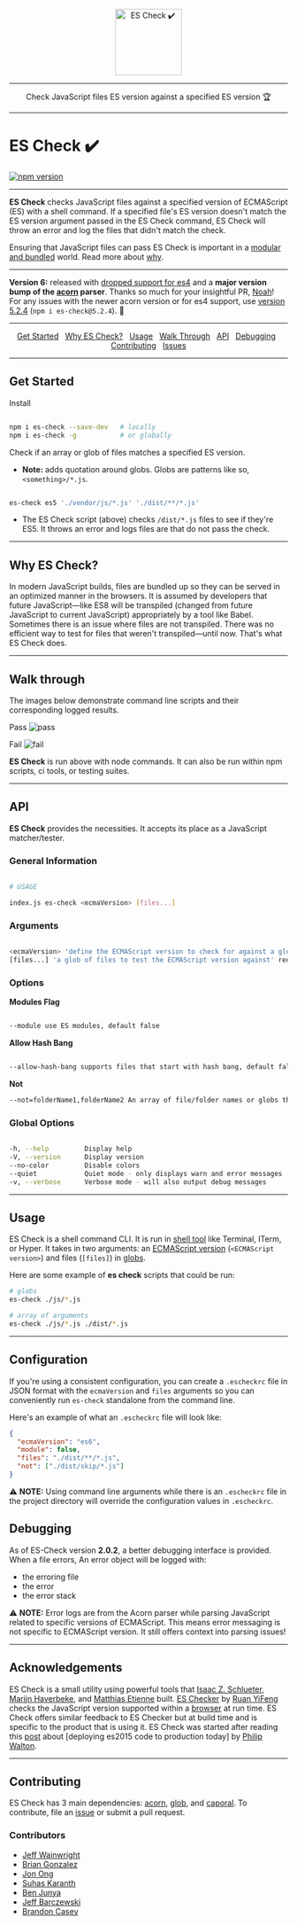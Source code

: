 <p align="center">
  <img src="https://yowainwright.imgix.net/gh/es-check.svg" alt="ES Check ✔️" width="120" />
</p>

---

<p align="center">Check JavaScript files ES version against a specified ES version 🏆</p>

---

# ES Check ✔️

[![npm version](https://badge.fury.io/js/es-check.svg)](https://www.npmjs.com/package/es-check)

---

**ES Check** checks JavaScript files against a specified version of ECMAScript (ES) with a shell command. If a specified file's ES version doesn't match the ES version argument passed in the ES Check command, ES Check will throw an error and log the files that didn't match the check.

Ensuring that JavaScript files can pass ES Check is important in a [modular and bundled](https://www.sitepoint.com/javascript-modules-bundling-transpiling/) world. Read more about [why](#why).

---

**Version 6:** released with [dropped support for es4](https://github.com/yowainwright/es-check/pull/98/files#r680564074) and a **major version bump of the [acorn](https://github.com/acornjs/acorn) parser**. Thanks so much for your insightful PR, [Noah](https://github.com/noahnu)! For any issues with the newer acorn version or for es4 support, use [version 5.2.4](https://www.npmjs.com/package/es-check/v/5.2.4) (`npm i es-check@5.2.4`). 🎉

---

<p align="center">
  <a href="#get-started">Get Started</a>&nbsp;&nbsp;
  <a href="#why-es-check">Why ES Check?</a>&nbsp;&nbsp;
  <a href="#usage">Usage</a>&nbsp;&nbsp;
  <a href="#walk-through">Walk Through</a>&nbsp;&nbsp;
  <a href="#api">API</a>&nbsp;&nbsp;
  <a href="#debugging">Debugging</a>&nbsp;&nbsp;
  <a href="#contributing">Contributing</a>&nbsp;&nbsp;
  <a href="/issues">Issues</a>
</p>

---

## Get Started

Install

```sh

npm i es-check --save-dev   # locally
npm i es-check -g           # or globally

```

Check if an array or glob of files matches a specified ES version.

- **Note:** adds quotation around globs. Globs are patterns like so, `<something>/*.js`.

```sh

es-check es5 './vendor/js/*.js' './dist/**/*.js'

```

- The ES Check script (above) checks `/dist/*.js` files to see if they're ES5. It throws an error and logs files are that do not pass the check.

---

## Why ES Check?

In modern JavaScript builds, files are bundled up so they can be served in an optimized manner in the browsers. It is assumed by developers that future JavaScript—like ES8 will be transpiled (changed from future JavaScript to current JavaScript) appropriately by a tool like Babel. Sometimes there is an issue where files are not transpiled. There was no efficient way to test for files that weren't transpiled—until now. That's what ES Check does.

---

## Walk through

The images below demonstrate command line scripts and their corresponding logged results.

Pass
![pass](https://user-images.githubusercontent.com/1074042/31471487-d7be22ee-ae9d-11e7-86e2-2c0f71cfffe6.jpg)

Fail
![fail](https://user-images.githubusercontent.com/1074042/31471486-d65c3a80-ae9d-11e7-94fd-68b7acdb2d89.jpg)

**ES Check** is run above with node commands. It can also be run within npm scripts, ci tools, or testing suites.

---

## API

**ES Check** provides the necessities. It accepts its place as a JavaScript matcher/tester.

### General Information

```sh

# USAGE

index.js es-check <ecmaVersion> [files...]

```

### Arguments

```sh

<ecmaVersion> 'define the ECMAScript version to check for against a glob of JavaScript files' required
[files...] 'a glob of files to test the ECMAScript version against' required

```

### Options

**Modules Flag**

```sh

--module use ES modules, default false

```

**Allow Hash Bang**

```sh

--allow-hash-bang supports files that start with hash bang, default false

```

**Not**

```sh
--not=folderName1,folderName2 An array of file/folder names or globs that you would like to ignore. Defaults to `[]`.
```

### Global Options

```sh

-h, --help         Display help
-V, --version      Display version
--no-color         Disable colors
--quiet            Quiet mode - only displays warn and error messages
-v, --verbose      Verbose mode - will also output debug messages

```

---

## Usage

ES Check is a shell command CLI. It is run in [shell tool](http://linuxcommand.org/lc3_learning_the_shell.php) like Terminal, ITerm, or Hyper. It takes in two arguments: an [ECMAScript version](https://www.w3schools.com/js/js_versions.asp) (`<ECMAScript version>`) and files (`[files]`) in [globs](http://searchsecurity.techtarget.com/definition/globbing).

Here are some example of **es check** scripts that could be run:

```sh
# globs
es-check ./js/*.js

# array of arguments
es-check ./js/*.js ./dist/*.js
```

---

## Configuration

If you're using a consistent configuration, you can create a `.escheckrc` file in JSON format with the `ecmaVersion` and `files` arguments so you can conveniently run `es-check` standalone from the command line.

Here's an example of what an `.escheckrc` file will look like:

```json
{
  "ecmaVersion": "es6",
  "module": false,
  "files": "./dist/**/*.js",
  "not": ["./dist/skip/*.js"]
}
```

⚠️ **NOTE:** Using command line arguments while there is an `.escheckrc` file in the project directory will override the configuration values in `.escheckrc`.

## Debugging

As of ES-Check version **2.0.2**, a better debugging interface is provided. When a file errors, An error object will be logged with:

- the erroring file
- the error
- the error stack

⚠️ **NOTE:** Error logs are from the Acorn parser while parsing JavaScript related to specific versions of ECMAScript. This means error messaging is not specific to ECMAScript version. It still offers context into parsing issues!

---

## Acknowledgements

ES Check is a small utility using powerful tools that [Isaac Z. Schlueter](https://github.com/isaacs), [Marijn Haverbeke](https://github.com/marijnh), and [Matthias Etienne](https://github.com/mattallty) built. [ES Checker](https://github.com/ruanyf/es-checker) by [Ruan YiFeng](https://github.com/ruanyf) checks the JavaScript version supported within a [browser](http://ruanyf.github.io/es-checker/) at run time. ES Check offers similar feedback to ES Checker but at build time and is specific to the product that is using it. ES Check was started after reading this [post](https://philipwalton.com/articles/deploying-es2015-code-in-production-today/) about [deploying es2015 code to production today] by [Philip Walton](https://github.com/philipwalton).

---

## Contributing

ES Check has 3 main dependencies: [acorn](https://github.com/ternjs/acorn/), [glob](https://www.npmjs.com/package/glob), and [caporal](https://github.com/mattallty/Caporal.js). To contribute, file an [issue](https://github.com/dollarshaveclub/es-check/issues) or submit a pull request.

### Contributors

- [Jeff Wainwright](https://github.com/yowainwright/)
- [Brian Gonzalez](https://github.com/briangonzalez/)
- [Jon Ong](https://github.com/jonathanong/)
- [Suhas Karanth](https://github.com/sudo-suhas)
- [Ben Junya](https://github.com/MrBenJ)
- [Jeff Barczewski](https://github.com/jeffbski)
- [Brandon Casey](https://github.com/BrandonOCasey)
